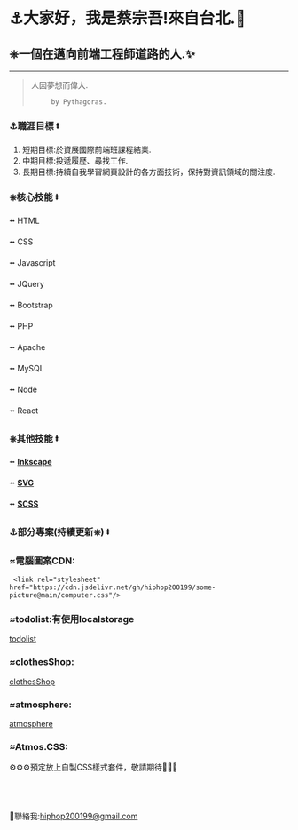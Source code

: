# &#9875;大家好，我是蔡宗吾!來自台北.&#127756;
## &#9096;一個在邁向前端工程師道路的人.&#10024;
---
 >  人因夢想而偉大.  
 >  
 >          by Pythagoras.
### &#9875;職涯目標 &#11133;
1. 短期目標:於資展國際前端班課程結業.
2. 中期目標:投遞履歷、尋找工作.
3. 長期目標:持續自我學習網頁設計的各方面技術，保持對資訊領域的關注度.

### &#9096;核心技能 &#11133;
   &#11132; HTML

   &#11132; CSS

   &#11132; Javascript

   &#11132; JQuery

   &#11132; Bootstrap

   &#11132; PHP

   &#11132; Apache

   &#11132; MySQL

   &#11132; Node

   &#11132; React

### &#9096;其他技能 &#11133;
 &#11132; **[Inkscape](https://inkscape.org/zh-hant/)**
 
 &#11132; **[SVG](https://developer.mozilla.org/en-US/docs/Web/SVG)**
 
 &#11132; **[SCSS](https://sass-lang.com/)**

### &#9875;部分專案(持續更新&#9096;) &#11133;
### &#8776;電腦圖案CDN: 
     <link rel="stylesheet" href="https://cdn.jsdelivr.net/gh/hiphop200199/some-picture@main/computer.css"/>
### &#8776;todolist:有使用localstorage
[todolist](https://hiphop200199.github.io/my-to-do-list/)
### &#8776;clothesShop:
[clothesShop](https://hiphop200199.github.io/my-clothes-shop/)
### &#8776;atmosphere:
[atmosphere](https://hiphop200199.github.io/atmosphere/)
### &#8776;Atmos.CSS:
&#9881;&#9881;&#9881;預定放上自製CSS樣式套件，敬請期待&#128591;&#128591;&#128591;
<br>
<br>
<br>
<br>
<br>
 &#128231;聯絡我:<hiphop200199@gmail.com>

